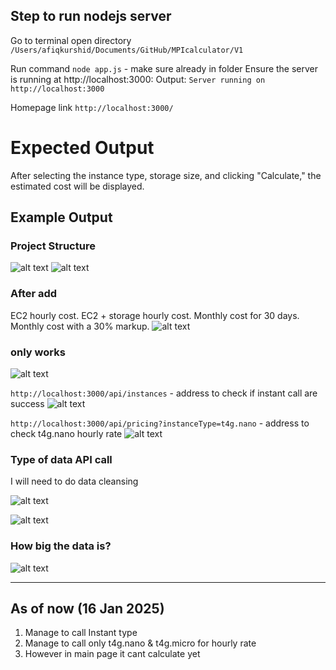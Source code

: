 
## Step to run nodejs server
Go to terminal open directory ```/Users/afiqkurshid/Documents/GitHub/MPIcalculator/V1``` 

Run command ```node app.js``` - make sure already in folder
Ensure the server is running at http://localhost:3000:
Output: ```Server running on http://localhost:3000```



Homepage link
```http://localhost:3000/```

# Expected Output

After selecting the instance type, storage size, and clicking "Calculate," the estimated cost will be displayed.

## Example Output



### Project Structure
![alt text](img/1.png)
![alt text](img/2.png)


### After add 
EC2 hourly cost.
EC2 + storage hourly cost.
Monthly cost for 30 days.
Monthly cost with a 30% markup.
![alt text](img/3.png)


### only works

![alt text](img/4.png)


```http://localhost:3000/api/instances``` - address to check if instant call are success
![alt text](img/5.png)


```http://localhost:3000/api/pricing?instanceType=t4g.nano``` - address to check t4g.nano hourly rate
![alt text](img/6.png)



### Type of data API call

I will need to do data cleansing

![alt text](img/dataAPI-1.png)

![alt text](img/dataAPI-2.png)


### How big the data is?
![alt text](\img\apicallviapostman.png)

-------------------------------

## As of now (16 Jan 2025)
1) Manage to call Instant type
2) Manage to call only t4g.nano & t4g.micro for hourly rate
3) However in main page it cant calculate yet